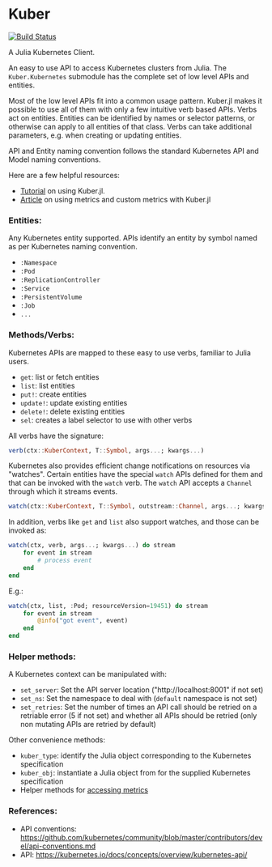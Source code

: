 # Kuber

[![Build Status](https://github.com/JuliaComputing/Kuber.jl/workflows/CI/badge.svg)](https://github.com/JuliaComputing/Kuber.jl/actions?query=workflow%3ACI+branch%3Amaster)

A Julia Kubernetes Client.

An easy to use API to access Kubernetes clusters from Julia. The `Kuber.Kubernetes` submodule has the complete set of low level APIs and entities.

Most of the low level APIs fit into a common usage pattern. Kuber.jl makes it possible to use all of them with only a few intuitive verb based APIs. Verbs act on entities. Entities can be identified by names or selector patterns, or otherwise can apply to all entities of that class. Verbs can take additional parameters, e.g. when creating or updating entities.

API and Entity naming convention follows the standard Kubernetes API and Model naming conventions.

Here are a few helpful resources:

- [Tutorial](WalkThrough.md) on using Kuber.jl.
- [Article](Metrics.md) on using metrics and custom metrics with Kuber.jl


### Entities:

Any Kubernetes entity supported. APIs identify an entity by symbol named as per Kubernetes naming convention.

- `:Namespace`
- `:Pod`
- `:ReplicationController`
- `:Service`
- `:PersistentVolume`
- `:Job`
- `...`

### Methods/Verbs:

Kubernetes APIs are mapped to these easy to use verbs, familiar to Julia users.

- `get`: list or fetch entities
- `list`: list entities
- `put!`: create entities
- `update!`: update existing entities
- `delete!`: delete existing entities
- `sel`: creates a label selector to use with other verbs

All verbs have the signature:

```julia
verb(ctx::KuberContext, T::Symbol, args...; kwargs...)
```

Kubernetes also provides efficient change notifications on resources via "watches". Certain entities have the special `watch` APIs defined for them and that can be invoked with the `watch` verb. The `watch` API accepts a `Channel` through which it streams events.

```julia
watch(ctx::KuberContext, T::Symbol, outstream::Channel, args...; kwargs...)
```

In addition, verbs like `get` and `list` also support watches, and those can be invoked as:

```julia
watch(ctx, verb, args...; kwargs...) do stream
    for event in stream
        # process event
    end
end
```

E.g.:

```julia
watch(ctx, list, :Pod; resourceVersion=19451) do stream
    for event in stream
        @info("got event", event)
    end
end
```

### Helper methods:

A Kubernetes context can be manipulated with:

- `set_server`: Set the API server location ("http://localhost:8001" if not set)
- `set_ns`: Set the namespace to deal with (`default` namespace is not set)
- `set_retries`: Set the number of times an API call should be retried on a retriable error (5 if not set) and whether all APIs should be retried (only non mutating APIs are retried by default)

Other convenience methods:

- `kuber_type`: identify the Julia object corresponding to the Kubernetes specification
- `kuber_obj`: instantiate a Julia object from for the supplied Kubernetes specification
- Helper methods for [accessing metrics](Metrics.md)

### References:
- API conventions: https://github.com/kubernetes/community/blob/master/contributors/devel/api-conventions.md
- API: https://kubernetes.io/docs/concepts/overview/kubernetes-api/
